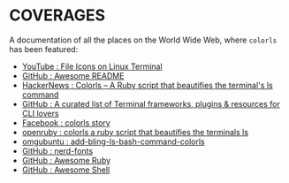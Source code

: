 
# COVERAGES


A documentation of all the places on the World Wide Web, where `colorls` has been featured:


- [YouTube : File Icons on Linux Terminal](https://m.youtube.com/watch?v=NESi45Q2mHg)
- [GitHub : Awesome README](https://github.com/matiassingers/awesome-readme)
- [HackerNews : Colorls – A Ruby script that beautifies the terminal's ls command](https://news.ycombinator.com/item?id=14717341)
- [GitHub : A curated list of Terminal frameworks, plugins & resources for CLI lovers](https://github.com/k4m4/terminals-are-sexy)
- [Facebook : colorls story](https://m.facebook.com/story.php?story_fbid=1972265916349994&id=1884586571784596)
- [openruby : colorls a ruby script that beautifies the terminals ls](https://openruby.com/pages/98288680-colorls-a-ruby-script-that-beautifies-the-terminals-ls)
- [omgubuntu : add-bling-ls-bash-command-colorls](http://www.omgubuntu.co.uk/2017/07/add-bling-ls-bash-command-colorls)
- [GitHub : nerd-fonts](https://github.com/ryanoasis/nerd-fonts/wiki/Real-World-Mentions-&-Usage-(Sightings))
- [GitHub : Awesome Ruby](https://github.com/markets/awesome-ruby)
- [GitHub : Awesome Shell](https://github.com/uhub/awesome-shell)


